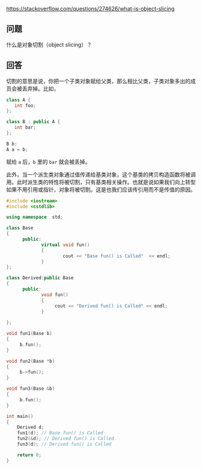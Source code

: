 <https://stackoverflow.com/questions/274626/what-is-object-slicing>

## 问题

什么是对象切割（object slicing）？

## 回答

切割的意思是说，你把一个子类对象赋给父类，那么相比父类，子类对象多出的成员会被丢弃掉。比如，

```c++
class A {
   int foo;
};

class B : public A {
   int bar;
};

B b;
A a = b;
```

赋给 `a` 后，`b` 里的 `bar` 就会被丢掉。


此外，当一个派生类对象通过值传递给基类对象，这个基类的拷贝构造函数将被调用。此时派生类的特性将被切割，只有基类相关操作。也就是说如果我们向上转型如果不用引用或指针，对象将被切割。这是也我们应该传引用而不是传值的原因。

```c++
#include <iostream>
#include <cstdlib>

using namespace  std;

class Base
{
      public:
             virtual void fun()
             {
                     cout << "Base fun() is Called"  << endl;
             }
};

class Derived:public Base
{
      public:
             void fun()
             {
                  cout << "Derived fun() is Called" << endl;
             }
             
};

void fun1(Base b)
{
     b.fun();
}

void fun2(Base *b)
{
     b->fun();
}

void fun3(Base &b)
{
     b.fun();
}

int main()
{
    Derived d;
    fun1(d); // Base fun() is Called                  
    fun2(&d); // Derived fun() is Called
    fun3(d); // Derived fun() is Called

    return 0;
}
```

